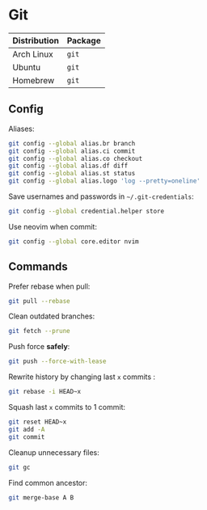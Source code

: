 # Git

| Distribution | Package |
| ------------ | ------- |
| Arch Linux   | `git`   |
| Ubuntu       | `git`   |
| Homebrew     | `git`   |

## Config

Aliases:

```sh
git config --global alias.br branch
git config --global alias.ci commit
git config --global alias.co checkout
git config --global alias.df diff
git config --global alias.st status
git config --global alias.logo 'log --pretty=oneline'
```

Save usernames and passwords in `~/.git-credentials`:

```sh
git config --global credential.helper store
```

Use neovim when commit:

```sh
git config --global core.editor nvim
```

## Commands

Prefer rebase when pull:

```sh
git pull --rebase
```

Clean outdated branches:

```sh
git fetch --prune
```

Push force **safely**:

```sh
git push --force-with-lease
```

Rewrite history by changing last `x` commits :

```sh
git rebase -i HEAD~x
```

Squash last `x` commits to 1 commit:

```sh
git reset HEAD~x
git add -A
git commit
```

Cleanup unnecessary files:

```sh
git gc
```

Find common ancestor:

```sh
git merge-base A B
```
